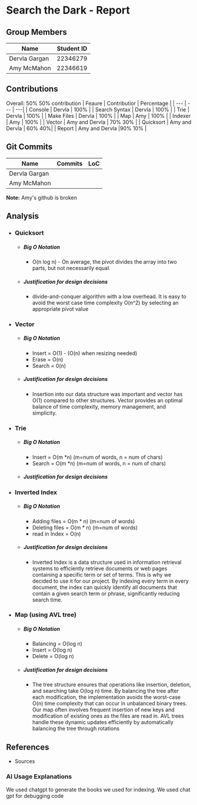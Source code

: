 # Search the Dark - Report

## Group Members
| Name | Student ID |
| --- | --- |
| Dervla Gargan | 22346279 |
| Amy McMahon | 22346619 |

## Contributions
Overall: 50% 50% contribution
| Feaure | Contributior | Percentage |
| --- | --- | ---|
| Console | Dervla | 100% |
| Search Syntax | Dervla | 100% |
| Trie | Dervla | 100% |
| Make Files | Dervla | 100% |
| Map | Amy | 100% |
| Indexer | Amy | 100% |
| Vector | Amy and Dervla | 70% 30% |
| Quicksort | Amy and Dervla | 60% 40%|
| Report | Amy and Dervla |90% 10% |

## Git Commits
| Name | Commits | LoC |
| --- | --- | --- |
| Dervla Gargan | | |
| Amy McMahon | | |

**Note:** Amy's github is broken

## Analysis
- ### Quicksort
  - ##### Big O Notation
      - O(n log n) - On average, the pivot divides the array into two parts, but not necessarily equal.
  - ##### Justification for design decisions
      - divide-and-conquer algorithm with a low overhead. It is easy to avoid the worst case time complexity O(n^2) by selecting an appropriate pivot value
- ### Vector
  - ##### Big O Notation
      - Insert = O(1) - (O(n) when resizing needed)
      - Erase = O(n)
      - Search = 0(n)
  - ##### Justification for design decisions
      - Insertion into our data structure was important and vector has O(1) compared to other structures. Vector provides an optimal balance of time complexity, memory management, and simplicity.
- ### Trie
  - ##### Big O Notation
      - Insert = O(m *n) (m=num of words, n = num of chars)
      - Search = O(m *n) (m=num of words, n = num of chars)
  - ##### Justification for design decisions
- ### Inverted Index
  - ##### Big O Notation
    - Adding files = O(m * n) (m=num of words)
    - Deleting files = O(m * n) (m=num of words)
    - read in Index  = O(n)
  - ##### Justification for design decisions
      - Inverted Index is a data structure used in information retrieval systems to efficiently retrieve documents or web pages containing a specific term or set of terms. This is why we decided to use it for our project. By indexing every term in every document, the index can quickly identify all documents that contain a given search term or phrase, significantly reducing search time.
- ### Map (using AVL tree)
  - ##### Big O Notation
      - Balancing  = O(log n)
      - Insert = O(log n)
      - Delete = O(log n)
  - ##### Justification for design decisions
      -  The tree structure ensures that operations like insertion, deletion, and searching take O(log n) time. By balancing the tree after each modification, the implementation avoids the worst-case O(n) time complexity that can occur in unbalanced binary trees. Our map often involves frequent insertion of new keys and modification of existing ones as the files are read in. AVL trees handle these dynamic updates efficiently by automatically balancing the tree through rotations 


## References
- Sources
### AI Usage Explanations
We used chatgpt to generate the books we used for indexing. 
We used chat gpt for debugging code
